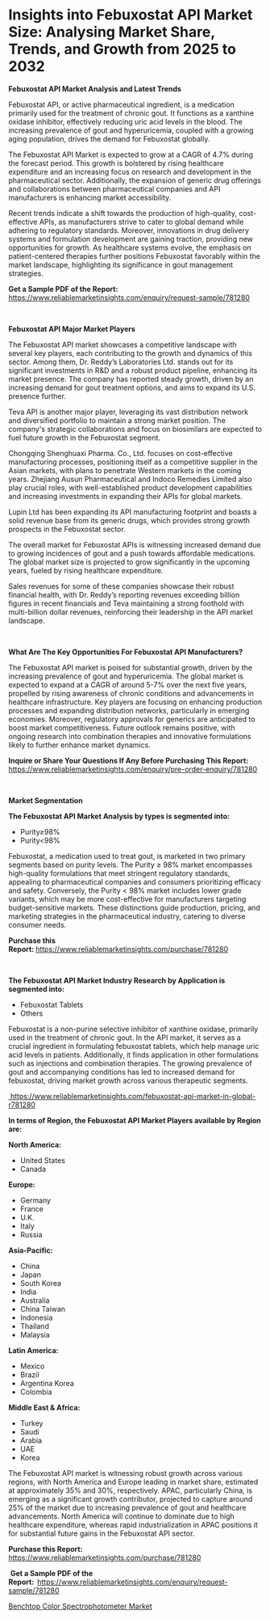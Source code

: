 <p><h1>Insights into Febuxostat API Market Size: Analysing Market Share, Trends, and Growth from 2025 to 2032</h1></p><p><strong>Febuxostat API Market Analysis and Latest Trends</strong></p>
<p><p>Febuxostat API, or active pharmaceutical ingredient, is a medication primarily used for the treatment of chronic gout. It functions as a xanthine oxidase inhibitor, effectively reducing uric acid levels in the blood. The increasing prevalence of gout and hyperuricemia, coupled with a growing aging population, drives the demand for Febuxostat globally.</p><p>The Febuxostat API Market is expected to grow at a CAGR of 4.7% during the forecast period. This growth is bolstered by rising healthcare expenditure and an increasing focus on research and development in the pharmaceutical sector. Additionally, the expansion of generic drug offerings and collaborations between pharmaceutical companies and API manufacturers is enhancing market accessibility.</p><p>Recent trends indicate a shift towards the production of high-quality, cost-effective APIs, as manufacturers strive to cater to global demand while adhering to regulatory standards. Moreover, innovations in drug delivery systems and formulation development are gaining traction, providing new opportunities for growth. As healthcare systems evolve, the emphasis on patient-centered therapies further positions Febuxostat favorably within the market landscape, highlighting its significance in gout management strategies.</p></p>
<p><strong>Get a Sample PDF of the Report:&nbsp;</strong> <a href="https://www.reliablemarketinsights.com/enquiry/request-sample/781280?utm_campaign=3540&utm_medium=2&utm_source=Github&utm_content=ia&utm_term=26032025&utm_id=febuxostat-api">https://www.reliablemarketinsights.com/enquiry/request-sample/781280</a></p>
<p>&nbsp;</p>
<p><strong>Febuxostat API Major Market Players</strong></p>
<p><p>The Febuxostat API market showcases a competitive landscape with several key players, each contributing to the growth and dynamics of this sector. Among them, Dr. Reddy’s Laboratories Ltd. stands out for its significant investments in R&D and a robust product pipeline, enhancing its market presence. The company has reported steady growth, driven by an increasing demand for gout treatment options, and aims to expand its U.S. presence further.</p><p>Teva API is another major player, leveraging its vast distribution network and diversified portfolio to maintain a strong market position. The company's strategic collaborations and focus on biosimilars are expected to fuel future growth in the Febuxostat segment.</p><p>Chongqing Shenghuaxi Pharma. Co., Ltd. focuses on cost-effective manufacturing processes, positioning itself as a competitive supplier in the Asian markets, with plans to penetrate Western markets in the coming years. Zhejiang Ausun Pharmaceutical and Indoco Remedies Limited also play crucial roles, with well-established product development capabilities and increasing investments in expanding their APIs for global markets.</p><p>Lupin Ltd has been expanding its API manufacturing footprint and boasts a solid revenue base from its generic drugs, which provides strong growth prospects in the Febuxostat sector.</p><p>The overall market for Febuxostat APIs is witnessing increased demand due to growing incidences of gout and a push towards affordable medications. The global market size is projected to grow significantly in the upcoming years, fueled by rising healthcare expenditure.</p><p>Sales revenues for some of these companies showcase their robust financial health, with Dr. Reddy’s reporting revenues exceeding billion figures in recent financials and Teva maintaining a strong foothold with multi-billion dollar revenues, reinforcing their leadership in the API market landscape.</p></p>
<p>&nbsp;</p>
<p><strong>What Are The Key Opportunities For Febuxostat API Manufacturers?</strong></p>
<p><p>The Febuxostat API market is poised for substantial growth, driven by the increasing prevalence of gout and hyperuricemia. The global market is expected to expand at a CAGR of around 5-7% over the next five years, propelled by rising awareness of chronic conditions and advancements in healthcare infrastructure. Key players are focusing on enhancing production processes and expanding distribution networks, particularly in emerging economies. Moreover, regulatory approvals for generics are anticipated to boost market competitiveness. Future outlook remains positive, with ongoing research into combination therapies and innovative formulations likely to further enhance market dynamics.</p></p>
<p><strong>Inquire or Share Your Questions If Any Before Purchasing This Report:</strong> <a href="https://www.reliablemarketinsights.com/enquiry/pre-order-enquiry/781280?utm_campaign=3540&utm_medium=2&utm_source=Github&utm_content=ia&utm_term=26032025&utm_id=febuxostat-api">https://www.reliablemarketinsights.com/enquiry/pre-order-enquiry/781280</a></p>
<p>&nbsp;</p>
<p><strong>Market Segmentation</strong></p>
<p><strong>The Febuxostat API Market Analysis by types is segmented into:</strong></p>
<p><ul><li>Purity≥98%</li><li>Purity<98%</li></ul></p>
<p><p>Febuxostat, a medication used to treat gout, is marketed in two primary segments based on purity levels. The Purity ≥ 98% market encompasses high-quality formulations that meet stringent regulatory standards, appealing to pharmaceutical companies and consumers prioritizing efficacy and safety. Conversely, the Purity < 98% market includes lower grade variants, which may be more cost-effective for manufacturers targeting budget-sensitive markets. These distinctions guide production, pricing, and marketing strategies in the pharmaceutical industry, catering to diverse consumer needs.</p></p>
<p><strong>Purchase this Report:&nbsp;</strong><a href="https://www.reliablemarketinsights.com/purchase/781280?utm_campaign=3540&utm_medium=2&utm_source=Github&utm_content=ia&utm_term=26032025&utm_id=febuxostat-api">https://www.reliablemarketinsights.com/purchase/781280</a></p>
<p>&nbsp;</p>
<p><strong>The Febuxostat API Market Industry Research by Application is segmented into:</strong></p>
<p><ul><li>Febuxostat Tablets</li><li>Others</li></ul></p>
<p><p>Febuxostat is a non-purine selective inhibitor of xanthine oxidase, primarily used in the treatment of chronic gout. In the API market, it serves as a crucial ingredient in formulating febuxostat tablets, which help manage uric acid levels in patients. Additionally, it finds application in other formulations such as injections and combination therapies. The growing prevalence of gout and accompanying conditions has led to increased demand for febuxostat, driving market growth across various therapeutic segments.</p></p>
<p><a href="https://www.reliablemarketinsights.com/febuxostat-api-market-in-global-r781280?utm_campaign=3540&utm_medium=2&utm_source=Github&utm_content=ia&utm_term=26032025&utm_id=febuxostat-api">&nbsp;https://www.reliablemarketinsights.com/febuxostat-api-market-in-global-r781280</a></p>
<p><strong>In terms of Region, the Febuxostat API Market Players available by Region are:</strong></p>
<p>
    <p> <strong> North America: </strong>
        <ul>
            <li>United States</li>
            <li>Canada</li>
        </ul>
        </p> 
    <p> <strong> Europe: </strong>
        <ul>
            <li>Germany</li>
            <li>France</li>
            <li>U.K.</li>
            <li>Italy</li>
            <li>Russia</li>
        </ul>
        </p> 
    <p> <strong> Asia-Pacific: </strong>
        <ul>
            <li>China</li>
            <li>Japan</li>
            <li>South Korea</li>
            <li>India</li>
            <li>Australia</li>
            <li>China Taiwan</li>
            <li>Indonesia</li>
            <li>Thailand</li>
            <li>Malaysia</li>
        </ul>
        </p> 
    <p> <strong> Latin America: </strong>
        <ul>
            <li>Mexico</li>
            <li>Brazil</li>
            <li>Argentina Korea</li>
            <li>Colombia</li>
        </ul>
        </p> 
    <p> <strong> Middle East & Africa: </strong>
        <ul>
            <li>Turkey</li>
            <li>Saudi</li>
            <li>Arabia</li>
            <li>UAE</li>
            <li>Korea</li>
        </ul>
    </p>
    </p>
<p><p>The Febuxostat API market is witnessing robust growth across various regions, with North America and Europe leading in market share, estimated at approximately 35% and 30%, respectively. APAC, particularly China, is emerging as a significant growth contributor, projected to capture around 25% of the market due to increasing prevalence of gout and healthcare advancements. North America will continue to dominate due to high healthcare expenditure, whereas rapid industrialization in APAC positions it for substantial future gains in the Febuxostat API sector.</p></p>
<p><strong>Purchase this Report: </strong><a href="https://www.reliablemarketinsights.com/purchase/781280?utm_campaign=3540&utm_medium=2&utm_source=Github&utm_content=ia&utm_term=26032025&utm_id=febuxostat-api">https://www.reliablemarketinsights.com/purchase/781280</a></p>
<p>&nbsp;<strong>Get a Sample PDF of the Report:&nbsp;&nbsp;</strong><a href="https://www.reliablemarketinsights.com/enquiry/request-sample/781280?utm_campaign=3540&utm_medium=2&utm_source=Github&utm_content=ia&utm_term=26032025&utm_id=febuxostat-api">https://www.reliablemarketinsights.com/enquiry/request-sample/781280</a></p>
<p><strong></strong></p>
<p><p><a href="https://github.com/gasiorgary79/Market-Research-Report-List-1/blob/main/benchtop-color-spectrophotometer-market.md?utm_campaign=3540&utm_medium=2&utm_source=Github&utm_content=ia&utm_term=26032025&utm_id=febuxostat-api">Benchtop Color Spectrophotometer Market</a></p></p>